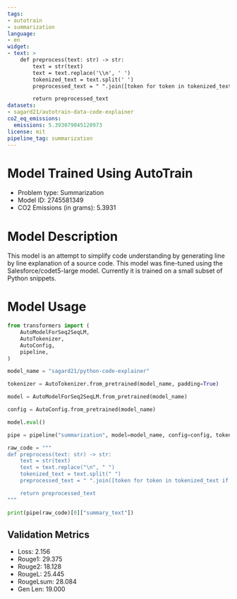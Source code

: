 ```yaml
---
tags:
- autotrain
- summarization
language:
- en
widget:
- text: > 
    def preprocess(text: str) -> str:
        text = str(text)
        text = text.replace('\\n', ' ')
        tokenized_text = text.split(' ')
        preprocessed_text = " ".join([token for token in tokenized_text if token])

        return preprocessed_text
datasets:
- sagard21/autotrain-data-code-explainer
co2_eq_emissions:
  emissions: 5.393079045128973
license: mit
pipeline_tag: summarization
---
```


# Model Trained Using AutoTrain

- Problem type: Summarization
- Model ID: 2745581349
- CO2 Emissions (in grams): 5.3931

# Model Description

This model is an attempt to simplify code understanding by generating line by line explanation of a source code. This model was fine-tuned using the Salesforce/codet5-large model. Currently it is trained on a small subset of Python snippets.

# Model Usage

```py
from transformers import (
    AutoModelForSeq2SeqLM,
    AutoTokenizer,
    AutoConfig,
    pipeline,
)

model_name = "sagard21/python-code-explainer"

tokenizer = AutoTokenizer.from_pretrained(model_name, padding=True)

model = AutoModelForSeq2SeqLM.from_pretrained(model_name)

config = AutoConfig.from_pretrained(model_name)

model.eval()

pipe = pipeline("summarization", model=model_name, config=config, tokenizer=tokenizer)

raw_code = """
def preprocess(text: str) -> str:
    text = str(text)
    text = text.replace("\n", " ")
    tokenized_text = text.split(" ")
    preprocessed_text = " ".join([token for token in tokenized_text if token])

    return preprocessed_text
"""

print(pipe(raw_code)[0]["summary_text"])

```

## Validation Metrics

- Loss: 2.156
- Rouge1: 29.375
- Rouge2: 18.128
- RougeL: 25.445
- RougeLsum: 28.084
- Gen Len: 19.000
